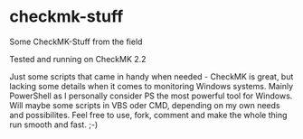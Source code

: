 # checkmk-stuff
Some CheckMK-Stuff from the field

Tested and running on CheckMK 2.2

Just some scripts that came in handy when needed - CheckMK is great, but lacking some details when it comes to monitoring Windows systems.
Mainly PowerShell as I personally consider PS the most powerful tool for Windows. Will maybe some scripts in VBS oder CMD, depending on my own needs and possibilites.
Feel free to use, fork, comment and make the whole thing run smooth and fast. ;-)
